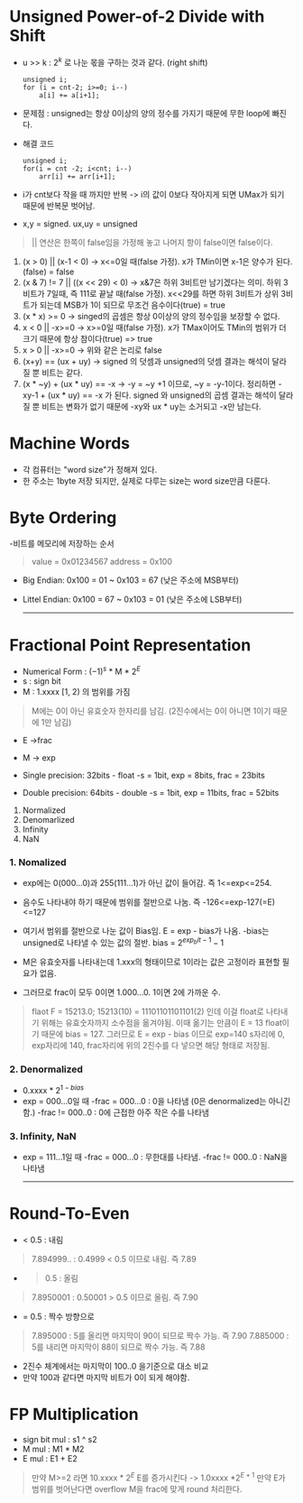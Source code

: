 # Unsigned Power-of-2 Divide with Shift
-  u >> k : $2^k$ 로 나눈 몫을 구하는 것과 같다. (right shift)


    ```
    unsigned i;
    for (i = cnt-2; i>=0; i--)
	    a[i] += a[i+1];
    ```
- 문제점 : unsigned는 항상 0이상의 양의 정수를 가지기 때문에 무한 loop에 빠진다.

- 해결 코드
    ```
    unsigned i;
    for(i = cnt -2; i<cnt; i--)
		arr[i] += arr[i+1];
    ```
- i가 cnt보다 작을 때 까지만 반복 -> i의 값이 0보다 작아지게 되면 UMax가 되기 때문에 반복문 벗어남.

- x,y = signed. ux,uy = unsigned
> || 연산은 한쪽이 false임을 가정해 놓고 나머지 항이 false이면 false이다.

1.  (x > 0) || (x-1 < 0)
	   -> x<=0일 때(false 가정). x가 TMin이면 x-1은 양수가 된다.(false) = false
2.  (x & 7) != 7 || ((x << 29) < 0)
	   -> x&7은 하위 3비트만 남기겠다는 의미. 하위 3비트가 7일때, 즉 111로 끝날 때(false 가정). x<<29를 하면 하위 3비트가 상위 3비트가 되는데 MSB가 1이 되므로 무조건 음수이다(true) = true 
3.  (x * x) >= 0
	   -> singed의 곱셈은 항상 0이상의 양의 정수임을 보장할 수 없다.
4.  x < 0 || -x>=0
	   -> x>=0일 때(false 가정). x가 TMax이어도 TMin의 범위가 더 크기 때문에 항상 참이다(true) => true
5.  x > 0 || -x>=0
	   -> 위와 같은 논리로 false
6.  (x+y) == (ux + uy)
	   -> signed 의 덧셈과 unsigned의 덧셈 결과는 해석이 달라질 뿐 비트는 같다.
7.  (x * ~y) + (ux * uy) == -x
	   -> -y = ~y +1 이므로, ~y = -y-1이다. 정리하면 -xy-1 + (ux * uy) == -x
	   가 된다. signed 와 unsigned의 곱셈 결과는 해석이 달라질 뿐 비트는 변화가 없기 때문에 -xy와 ux * uy는 소거되고 -x만 남는다.

# Machine Words
- 각 컴퓨터는 "word size"가 정해져 있다.
- 한 주소는 1byte 저장   되지만, 실제로 다루는 size는 word size만큼 다룬다.

# Byte Ordering
-비트를 메모리에 저장하는 순서
> value  = 0x01234567
> address = 0x100
- Big Endian: 0x100 = 01 ~ 0x103 = 67 (낮은 주소에 MSB부터)
- Littel Endian:  0x100 = 67 ~ 0x103 = 01 (낮은 주소에 LSB부터)

  
  ---


# Fractional Point Representation
- Numerical Form : $(-1)^s$ * M * $2^E$ 
- s : sign bit
- M : 1.xxxx [1, 2) 의 범위를 가짐
>M에는 0이 아닌 유효숫자 한자리를 남김. (2진수에서는 0이 아니면 1이기 때문에 1만 남김)
- E ->frac
- M -> exp

- Single precision: 32bits - float
	-s = 1bit, exp = 8bits,  frac = 23bits
- Double precision: 64bits - double
	-s = 1bit, exp = 11bits, frac = 52bits

1. Normalized
2. Denomarlized
3. Infinity
4. NaN

### 1. Nomalized
- exp에는 0(000...0)과 255(111...1)가 아닌 값이 들어감. 즉 1<=exp<=254.
- 음수도 나타내야 하기 때문에 범위를 절반으로 나눔.
  즉 -126<=exp-127(=E)<=127
- 여기서 범위를 절반으로 나눈 값이 Bias임. E = exp - bias가 나옴.
	-bias는 unsigned로 나타낼 수 있는 값의 절반. 
	bias = $2^{exp_bit-1}-1$ 
	
- M은 유효숫자를 나타내는데 1.xxx의 형태이므로 1이라는 값은 고정이라 표현할 필요가 없음.
- 그러므로 frac이 모두 0이면 1.000...0. 1이면 2에 가까운 수.

> flaot F = 15213.0;
> 15213(10) = 11101101101101(2) 인데 이걸 float로 나타내기 위해는
> 유효숫자까지 소수점을 옮겨야됨. 이때 옮기는 만큼이 E = 13
> float이기 때문에 bias = 127. 그러므로 E = exp - bias 이므로 exp=140
> s자리에 0, exp자리에 140, frac자리에 위의 2진수를 다 넣으면
> 해당 형태로 저장됨. 
### 2. Denormalized
- 0.xxxx * $2^{1-bias}$
- exp = 000...0일 때
	-frac = 000...0 : 0을 나타냄 (0은 denormalized는 아니긴함.)
	-frac != 000..0 : 0에 근접한 아주 작은 수를 나타냄

### 3. Infinity, NaN
- exp = 111...1일 때
	-frac = 000...0 : 무한대를 나타냄.
	-frac != 000..0 : NaN을 나타냄



   ---


# Round-To-Even

- < 0.5 : 내림
> 7.894999.. : 0.4999 < 0.5 이므로 내림. 즉 7.89
- > 0.5 : 올림
> 7.8950001 : 0.50001 > 0.5 이므로 올림. 즉 7.90
- = 0.5 : 짝수 방향으로
> 7.895000 : 5를 올리면 마지막이 90이 되므로 짝수 가능. 즉 7.90
> 7.885000 : 5를 내리면 마지막이 88이 되므로 짝수 가능. 즉 7.88


- 2진수 체계에서는 마지막이 100..0 을기준으로 대소 비교
- 만약 100과 같다면 마지막 비트가 0이 되게 해야함.

# FP Multiplication

- sign bit mul : s1 ^ s2
- M mul : M1 * M2
- E mul : E1 + E2

> 만약 M>=2 라면 10.xxxx * $2^E$  E를 증가시킨다 -> 1.0xxxx *$2^{E+1}$ 
> 만약 E가 범위를 벗어난다면 overflow
> M을 frac에 맞게 round 처리한다. 